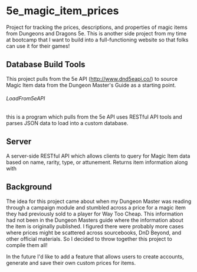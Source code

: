 # 5e_magic_item_prices
Project for tracking the prices, descriptions, and properties of magic items from Dungeons and Dragons 5e. 
This is another side project from my time at bootcamp that I want to build into a full-functioning website so that folks can use it for their games!

## Database Build Tools
This project pulls from the 5e API (http://www.dnd5eapi.co/) to source Magic Item data from the Dungeon Master's Guide as a starting point.
###### LoadFrom5eAPI
this is a program which pulls from the 5e API uses RESTful API tools and parses JSON data to load into a custom database.

## Server
A server-side RESTful API which allows clients to query for Magic Item data based on name, rarity, type, or attunement. Returns item information along with 

## Background
The idea for this project came about when my Dungeon Master was reading through a campaign module and stumbled across a price for a magic item they had previously sold to a player for Way Too Cheap. This information had not been in the Dungeon Masters guide where the information about the item is originally published. I figured there were probably more cases where prices might be scattered across sourcebooks, DnD Beyond, and other official materials. So I decided to throw together this project to compile them all!

In the future I'd like to add a feature that allows users to create accounts, generate and save their own custom prices for items.